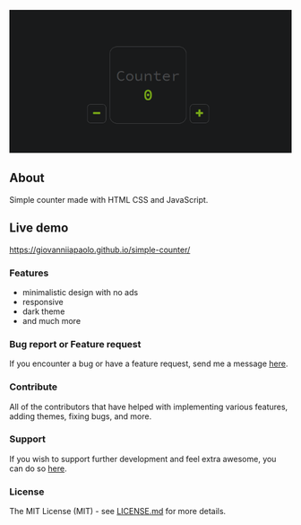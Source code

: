 ![](https://github.com/giovanniiapaolo/simple-counter/blob/main/assets/images/banner.PNG)

<!-- # Simple counter -->

## About

Simple counter made with HTML CSS and JavaScript.

## Live demo

https://giovanniiapaolo.github.io/simple-counter/

### Features

-   minimalistic design with no ads
-   responsive
-   dark theme
-   and much more

### Bug report or Feature request

If you encounter a bug or have a feature request, send me a message [here](mailto:giovanniiapaolo6@gmail.com).

### Contribute

All of the contributors that have helped with implementing various features, adding themes, fixing bugs, and more.

<!-- # Code of Conduct -->

<!-- # Credits -->

### Support

If you wish to support further development and feel extra awesome, you can do so [here](https://paypal.me/giovanniiapaolo).

### License

The MIT License (MIT) - see [LICENSE.md](https://github.com/giovanniiapaolo/simple_counter/blob/main/LICENSE) for more details.

<!-- Note -->

